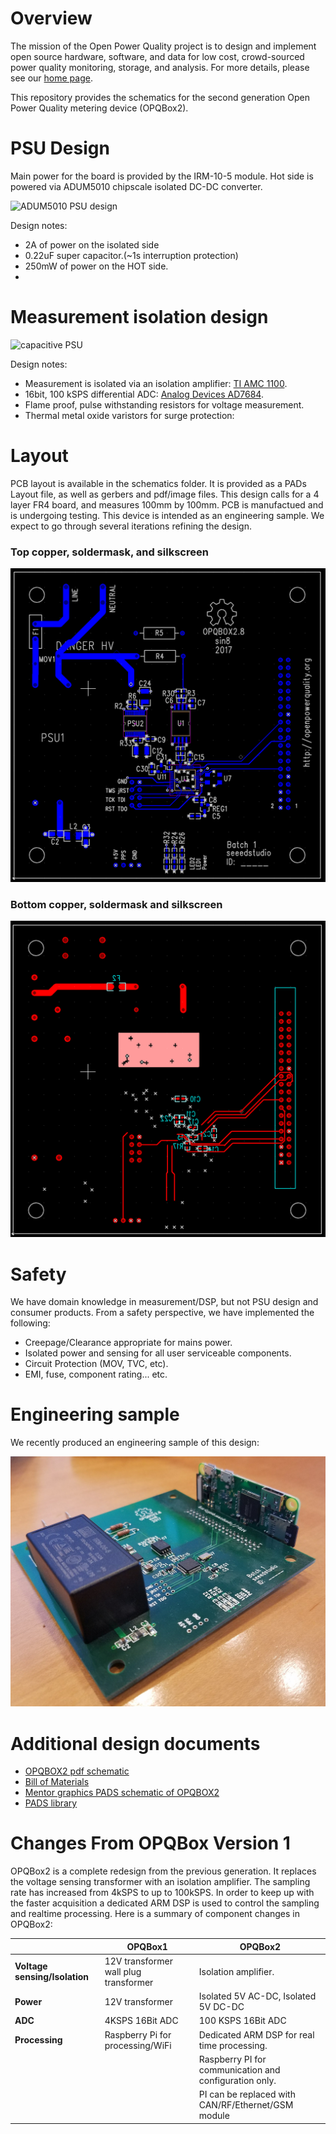 # Overview

The mission of the Open Power Quality project is to design and implement open source hardware, software, and data for low cost, crowd-sourced power quality monitoring, storage, and analysis. For more details, please see our [home page](http://openpowerquality.org).

This repository provides the schematics for the second generation Open Power Quality metering device (OPQBox2). 
  
# PSU Design
Main power for the board is provided by the IRM-10-5 module. Hot side is powered via ADUM5010 chipscale isolated DC-DC converter.

![ADUM5010 PSU design](https://raw.githubusercontent.com/openpowerquality/box/master/images/power-isolation.png)

Design notes:
  * 2A of power on the isolated side
  * 0.22uF super capacitor.(~1s interruption protection)
  * 250mW of power on the HOT side.
  * 
# Measurement isolation design

![capacitive PSU](https://raw.githubusercontent.com/openpowerquality/box/master/images/measurement-isolation.png)

Design notes:

  * Measurement is isolated via an isolation amplifier: [TI AMC 1100](http://www.ti.com/product/amc1100).
  * 16bit, 100 kSPS differential ADC: [Analog Devices AD7684](http://www.analog.com/en/analog-to-digital-converters/ad-converters/ad7684/products/product.html).
  * Flame proof, pulse withstanding resistors for voltage measurement.
  * Thermal metal oxide varistors for surge protection: 

# Layout

PCB layout is available in the schematics folder. It is provided as a PADs Layout file, as well as gerbers and pdf/image files. This design calls for a 4 layer FR4 board, and measures 100mm by 100mm.  PCB is manufactued and is undergoing testing. This device is intended as an engineering sample. We expect to go through several iterations refining the design. 

### Top copper, soldermask, and silkscreen


![layout](https://github.com/openpowerquality/opq/blob/master/box/images/layout_top.png)

### Bottom copper, soldermask and silkscreen

![layout](https://github.com/openpowerquality/opq/blob/master/box/images/layout_bottom.png)

# Safety

We have domain knowledge in measurement/DSP, but not PSU design and consumer products. From a safety perspective, we have implemented the following:

  * Creepage/Clearance appropriate for mains power.
  * Isolated power and sensing for all user serviceable components.
  * Circuit Protection (MOV, TVC, etc).
  * EMI, fuse, component rating... etc.

# Engineering sample

We recently produced an engineering sample of this design:

![](https://github.com/openpowerquality/opq/blob/master/box/images/opqbox_pcb.jpg)



# Additional design documents

 
  * [OPQBOX2 pdf schematic](https://github.com/openpowerquality/box/blob/master/Schematics/opqbox2_schematic.pdf?raw=true)
  * [Bill of Materials](https://raw.githubusercontent.com/openpowerquality/box/master/Schematics/BOM.txt)
  * [Mentor graphics PADS schematic of OPQBOX2](https://github.com/openpowerquality/box/blob/master/Schematics/opqbox2.sch?raw=true)
  * [PADS library](https://github.com/openpowerquality/box/tree/master/Schematics/Library)
  
# Changes From OPQBox Version 1

OPQBox2 is a complete redesign from the previous generation. It replaces the voltage sensing transformer with an isolation amplifier. The sampling rate has increased from 4kSPS to up to 100kSPS. In order to keep up with the faster acquisition a dedicated ARM DSP is used to control the sampling and realtime processing. Here is a summary of component changes in OPQBox2:

 
|                | OPQBox1 | OPQBox2|
|--------------- | ------- | -------|
|**Voltage sensing/Isolation** | 12V transformer wall plug transformer | Isolation amplifier.|
|**Power**       | 12V transformer | Isolated 5V AC-DC,  Isolated 5V DC-DC |
|**ADC**         | 4KSPS 16Bit ADC | 100 KSPS 16Bit ADC |
|**Processing**  | Raspberry Pi for processing/WiFi | Dedicated ARM DSP for real time processing. |
|                |         | Raspberry PI for communication and configuration only. |
|                |         | PI can be replaced with CAN/RF/Ethernet/GSM module |


  
